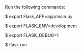 Run the following commands: 

$ export Flask_APP=app/main.py

$ export FLASK_ENV=development

$ export FLASK_DEBUG=1

$ flask run
